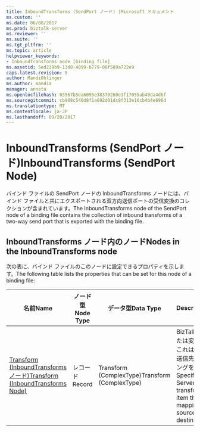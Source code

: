 ```yaml
---
title: InboundTransforms (SendPort ノード) |Microsoft ドキュメント
ms.custom: ''
ms.date: 06/08/2017
ms.prod: biztalk-server
ms.reviewer: ''
ms.suite: ''
ms.tgt_pltfrm: ''
ms.topic: article
helpviewer_keywords:
- InboundTransforms node [binding file]
ms.assetid: 5ed239b9-13d8-4099-b779-08f589a722e9
caps.latest.revision: 5
author: MandiOhlinger
ms.author: mandia
manager: anneta
ms.openlocfilehash: 03567b5ea6095e38370260e1f17055ab40da4d6f
ms.sourcegitcommit: cb908c540d8f1a692d01dc8f313e16cb4b4e696d
ms.translationtype: MT
ms.contentlocale: ja-JP
ms.lasthandoff: 09/20/2017
---
```

# <a name="inboundtransforms-sendport-node"></a><span data-ttu-id="256f9-102">InboundTransforms (SendPort ノード)</span><span class="sxs-lookup"><span data-stu-id="256f9-102">InboundTransforms (SendPort Node)</span></span>
<span data-ttu-id="256f9-103">バインド ファイルの SendPort ノードの InboundTransforms ノードには、バインド ファイルと共にエクスポートされる双方向送信ポートの受信変換のコレクションが含まれています。</span><span class="sxs-lookup"><span data-stu-id="256f9-103">The InboundTransforms node of the SendPort node of a binding file contains the collection of inbound transforms of a two-way send port that is exported with the binding file.</span></span>  
  
## <a name="nodes-in-the-inboundtransforms-node"></a><span data-ttu-id="256f9-104">InboundTransforms ノード内のノード</span><span class="sxs-lookup"><span data-stu-id="256f9-104">Nodes in the InboundTransforms node</span></span>  
 <span data-ttu-id="256f9-105">次の表に、バインド ファイルのこのノードに設定できるプロパティを示します。</span><span class="sxs-lookup"><span data-stu-id="256f9-105">The following table lists the properties that can be set for this node of a binding file:</span></span>  
  
|<span data-ttu-id="256f9-106">**名前**</span><span class="sxs-lookup"><span data-stu-id="256f9-106">**Name**</span></span>|<span data-ttu-id="256f9-107">**ノード型**</span><span class="sxs-lookup"><span data-stu-id="256f9-107">**Node Type**</span></span>|<span data-ttu-id="256f9-108">**データ型**</span><span class="sxs-lookup"><span data-stu-id="256f9-108">**Data Type**</span></span>|<span data-ttu-id="256f9-109">**Description**</span><span class="sxs-lookup"><span data-stu-id="256f9-109">**Description**</span></span>|<span data-ttu-id="256f9-110">**制限**</span><span class="sxs-lookup"><span data-stu-id="256f9-110">**Restrictions**</span></span>|<span data-ttu-id="256f9-111">**コメント**</span><span class="sxs-lookup"><span data-stu-id="256f9-111">**Comments**</span></span>|  
|--------------|-------------------|-------------------|---------------------|----------------------|------------------|  
|[<span data-ttu-id="256f9-112">Transform (InboundTransforms ノード)</span><span class="sxs-lookup"><span data-stu-id="256f9-112">Transform (InboundTransforms Node)</span></span>](../core/transform-inboundtransforms-node.md)|<span data-ttu-id="256f9-113">レコード</span><span class="sxs-lookup"><span data-stu-id="256f9-113">Record</span></span>|<span data-ttu-id="256f9-114">Transform (ComplexType)</span><span class="sxs-lookup"><span data-stu-id="256f9-114">Transform (ComplexType)</span></span>|<span data-ttu-id="256f9-115">BizTalk Server マップまたは変換を指定します。これは送信元スキーマと送信先スキーマのマッピングを表す項目です。</span><span class="sxs-lookup"><span data-stu-id="256f9-115">Specifies a BizTalk Server map, or transform, which is an item that represents the mapping between a source schema and destination schema.</span></span>|<span data-ttu-id="256f9-116">任意</span><span class="sxs-lookup"><span data-stu-id="256f9-116">Not required</span></span>|<span data-ttu-id="256f9-117">既定値: なし</span><span class="sxs-lookup"><span data-stu-id="256f9-117">Default value: none</span></span>|
